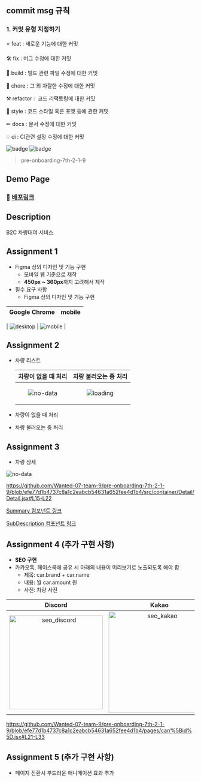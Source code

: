 ## commit msg 규칙

### 1. 커밋 유형 지정하기

⭐ feat : 새로운 기능에 대한 커밋

🛠 fix : 버그 수정에 대한 커밋

🧱 build : 빌드 관련 파일 수정에 대한 커밋

👏 chore : 그 외 자잘한 수정에 대한 커밋

⚒ refactor :  코드 리팩토링에 대한 커밋

🎨 style : 코드 스타일 혹은 포맷 등에 관한 커밋

✏ docs : 문서 수정에 대한 커밋

💡 ci : CI관련 설정 수정에 대한 커밋

![badge](https://img.shields.io/badge/React-61dafb?logo=React&logoColor=white&style=flat-square) ![badge](https://img.shields.io/badge/npm-CB3837?logo=npm&logoColor=white&style=flat-square)

> pre-onboarding-7th-2-1-9

## **Demo Page**

### 💙 [배포링크]('https://assignment-03-alitimobility.herokuapp.com/')

## **Description**

B2C 차량대여 서비스

## **Assignment 1**

- Figma 상의 디자인 및 기능 구현
  - 모바일 웹 기준으로 제작
  - **450px ~ 360px**까지 고려해서 제작
- 필수 요구 사항
  - Figma 상의 디자인 및 기능 구현

| Google Chrome | mobile |
| :-----------: | :----: |

| ![desktop](https://user-images.githubusercontent.com/104307213/199716091-8417f490-c068-41b4-8207-0fcf9ddaa34c.gif)
| ![mobile](https://user-images.githubusercontent.com/104307213/199716148-f4c5632b-e84e-41ed-b57c-f9dfbbb95614.gif)
|

## **Assignment 2**

- 차량 리스트

  |                                                           차량이 없을 때 처리                                                            |                                                           차량 불러오는 중 처리                                                            |
  | :--------------------------------------------------------------------------------------------------------------------------------------: | :----------------------------------------------------------------------------------------------------------------------------------------: |
  | <p align="center">![no-data](https://user-images.githubusercontent.com/104307213/199716339-b98222ce-5dfc-4190-b54a-24713e4b53cc.gif)</p> | <p align="center"> ![loading](https://user-images.githubusercontent.com/104307213/199716296-709ae1f4-4120-4640-acc4-19a6b159c59a.gif) </p> |

- 차량이 없을 때 처리

- 차량 불러오는 중 처리

## **Assignment 3**

- 차랑 상세

![no-data](https://user-images.githubusercontent.com/104307213/199716866-76595e45-c8af-482c-959c-c30af9c3a0da.gif)

https://github.com/Wanted-07-team-9/pre-onboarding-7th-2-1-9/blob/efe77d1b4737c8a1c2eabcb54631a652fee4d1b4/src/container/Detail/Detail.jsx#L15-L22

[Summary 컴포넌트 링크](https://github.com/Wanted-07-team-9/pre-onboarding-7th-2-1-9/blob/efe77d1b4737c8a1c2eabcb54631a652fee4d1b4/src/container/Detail/component/Summary.jsx)

[SubDescription 컴포넌트 링크](https://github.com/Wanted-07-team-9/pre-onboarding-7th-2-1-9/blob/efe77d1b4737c8a1c2eabcb54631a652fee4d1b4/src/container/Detail/component/SubDescription.jsx)

## **Assignment 4 (추가 구현 사항)**

- **SEO 구현**
- 카카오톡, 페이스북에 공유 시 아래의 내용이 미리보기로 노출되도록 해야 함
  - 제목: car.brand + car.name
  - 내용: 월 car.amount 원
  - 사진: 차량 사진

|                                                                     Discord                                                                     |                                                                     Kakao                                                                     |                                                                   Facebook                                                                    |
| :---------------------------------------------------------------------------------------------------------------------------------------------: | :-------------------------------------------------------------------------------------------------------------------------------------------: | :-------------------------------------------------------------------------------------------------------------------------------------------: |
| <img width="250" alt="seo_discord" src="https://user-images.githubusercontent.com/74575497/199489718-9a3c3bad-0183-448e-8ac2-f295021e5146.png"> | <img width="271" alt="seo_kakao" src="https://user-images.githubusercontent.com/74575497/199489727-04f6dd93-312d-4ee6-bb69-1f42ecb21fd7.png"> | <img width="250" alt="seo_face" src="https://user-images.githubusercontent.com/74575497/199501362-dd45f033-8a46-46af-9745-001b061cc9d8.png"/> |

https://github.com/Wanted-07-team-9/pre-onboarding-7th-2-1-9/blob/efe77d1b4737c8a1c2eabcb54631a652fee4d1b4/pages/car/%5Bid%5D.jsx#L21-L33

## **Assignment 5 (추가 구현 사항)**

- 페이지 전환시 부드러운 애니메이션 효과 추가
